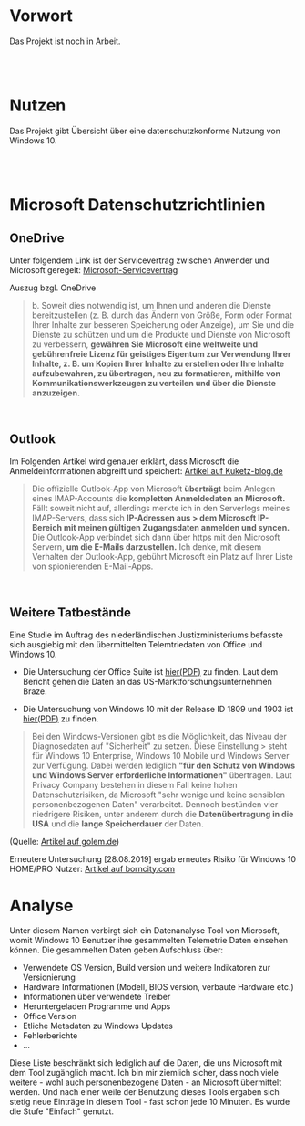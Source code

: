 # Vorwort

Das Projekt ist noch in Arbeit.

</br></br>

# Nutzen

Das Projekt gibt Übersicht über eine datenschutzkonforme Nutzung von Windows 10.

</br></br>

# Microsoft Datenschutzrichtlinien
## OneDrive
Unter folgendem Link ist der Servicevertrag zwischen Anwender und Microsoft geregelt: [Microsoft-Servicevertrag](https://www.microsoft.com/de-de/servicesagreement/)

Auszug bzgl. OneDrive

> b. Soweit dies notwendig ist, um Ihnen und anderen die Dienste bereitzustellen (z. B. durch das Ändern von Größe, 
> Form oder Format Ihrer Inhalte zur besseren Speicherung oder Anzeige), um Sie und die Dienste zu schützen und
> um die Produkte und Dienste von Microsoft zu verbessern, **gewähren Sie Microsoft eine weltweite und
> gebührenfreie Lizenz für geistiges Eigentum zur Verwendung Ihrer Inhalte, z. B. um Kopien Ihrer Inhalte zu erstellen 
> oder Ihre Inhalte aufzubewahren, zu übertragen, neu zu formatieren, mithilfe von Kommunikationswerkzeugen zu verteilen
> und über die Dienste anzuzeigen.**

</br>

## Outlook
Im Folgenden Artikel wird genauer erklärt, dass Microsoft die Anmeldeinformationen abgreift und speichert: [Artikel auf Kuketz-blog.de](https://www.kuketz-blog.de/microsoft-outlook-app-greift-microsoft-die-anmeldedaten-ab/)

> Die offizielle Outlook-App von Microsoft **überträgt** beim Anlegen eines IMAP-Accounts die **kompletten Anmeldedaten an 
> Microsoft.** Fällt soweit nicht auf, allerdings merkte ich in den Serverlogs meines IMAP-Servers, dass sich **IP-Adressen aus > dem Microsoft IP-Bereich mit meinen gültigen Zugangsdaten anmelden und syncen.** Die Outlook-App verbindet sich dann über 
> https mit den Microsoft Servern, **um die E-Mails darzustellen.** Ich denke, mit diesem Verhalten der Outlook-App, gebührt 
> Microsoft ein Platz auf Ihrer Liste von spionierenden E-Mail-Apps.

</br>

## Weitere Tatbestände
Eine Studie im Auftrag des niederländischen Justizministeriums befasste sich ausgiebig mit den übermittelten Telemtriedaten von Office und Windows 10.

- Die Untersuchung der Office Suite ist [hier(PDF)](https://www.rijksoverheid.nl/binaries/rijksoverheid/documenten/rapporten/2019/06/11/data-protection-impact-assessment-windows-10-enterprise/DPIA+Microsoft+Office+365+Online+and+Mobile+SLM+Rijk+23+july.pdf) zu finden. Laut dem Bericht gehen die Daten an das US-Marktforschungsunternehmen Braze.

- Die Untersuchung von Windows 10 mit der Release ID 1809 und 1903 ist [hier(PDF)](https://www.rijksoverheid.nl/binaries/rijksoverheid/documenten/rapporten/2019/06/11/data-protection-impact-assessment-windows-10-enterprise/DPIA+Windows+10+version+1.5+11+June+2019.pdf) zu finden.

> Bei den Windows-Versionen gibt es die Möglichkeit, das Niveau der Diagnosedaten auf "Sicherheit" zu setzen. Diese Einstellung > steht für Windows 10 Enterprise, Windows 10 Mobile und Windows Server zur Verfügung. Dabei werden lediglich **"für den Schutz 
> von Windows und Windows Server erforderliche Informationen"** übertragen. Laut Privacy Company bestehen in diesem Fall keine 
> hohen Datenschutzrisiken, da Microsoft "sehr wenige und keine sensiblen personenbezogenen Daten" verarbeitet. Dennoch 
> bestünden vier niedrigere Risiken, unter anderem durch die **Datenübertragung in die USA** und die **lange Speicherdauer** der Daten. 

(Quelle: [Artikel auf golem.de](https://www.golem.de/news/microsoft-telemetrie-weiter-datenschutzprobleme-mit-office-und-windows-1907-142861.html))

Erneutere Untersuchung [28.08.2019] ergab erneutes Risiko für Windows 10 HOME/PRO Nutzer: [Artikel auf borncity.com](https://www.borncity.com/blog/2019/08/28/windows-10-erneut-im-fokus-der-eu-datenschtzer/)


# Analyse
Unter diesem Namen verbirgt sich ein Datenanalyse Tool von Microsoft, womit Windows 10 Benutzer ihre gesammelten Telemetrie Daten einsehen können. Die gesammelten Daten geben Aufschluss über:

- Verwendete OS Version, Build version und weitere Indikatoren zur Versionierung
- Hardware Informationen (Modell, BIOS version, verbaute Hardware etc.)
- Informationen über verwendete Treiber
- Heruntergeladen Programme und Apps
- Office Version
- Etliche Metadaten zu Windows Updates
- Fehlerberichte
- ...

Diese Liste beschränkt sich lediglich auf die Daten, die uns Microsoft mit dem Tool zugänglich macht. Ich bin mir ziemlich sicher, dass noch viele weitere - wohl auch personenbezogene Daten - an Microsoft übermittelt werden. Und nach einer weile der Benutzung dieses Tools ergaben sich stetig neue Einträge in diesem Tool - fast schon jede 10 Minuten. Es wurde die Stufe "Einfach" genutzt.

<blockquote class="imgur-embed-pub" lang="en" data-id="a/e76gzkk"><a href="//imgur.com/a/e76gzkk"></a></blockquote><script async src="//s.imgur.com/min/embed.js" charset="utf-8"></script>
